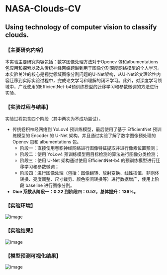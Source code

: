 # NASA-Clouds-CV
## Using technology of computer vision to classify clouds.
### 【主要研究内容】
  本实验主要研究内容包括：数字图像处理方法对于Opencv 包和albumentations包应用和探索以及从传统神经网络跨越到用于图像分割深度网络模型的个人学习。本实验关注的核心是视觉领域图像分割问题的U-Net架构，从U-Net论文理论性内容迁移到实际实验过程中，完成论文学习和理解的闭环学习。此外，对深度学习领域中，广泛使用的EfficientNet-b4预训练模型的迁移学习和参数微调的方法进行实验。
  
### 【实验过程与结果】
  实验过程包含四个阶段（其中两次为不成功尝试）。
  - 传统卷积神经网络到 YoLov4 预训练模型，最后使用了基于 EfficientNet 预训练模型的 Encoder 的 U-Net 架构。并且通过实验了解了数字图像预处理的 Opencv 包和 albumentations 包。
    - 阶段一：直接使用卷积神经网络进行图像特征提取并进行像素位置预测；
    - 阶段二：使用 YoLov4 预训练模型用目标检测的算法进行图像分类检测；
    - 阶段三：使用 U-Net 架构通过使用 EfficientNet-b4 的预训练模型进行迁移学习和参数微调；
    - 阶段四：进行图像处理（包括：图像翻转、放射变换、线性插值、非刚体转换、亮度调整、尺寸裁剪、颜色空间转换等）进行数据增广，使用上阶段
baseline 进行图像分割。
  - **Dice 系数从阶段一：0.22 到阶段四：0.52，总体提升：136%。**

### 【实验环境】
![image](https://user-images.githubusercontent.com/84648756/169022428-ffbab6c8-3c60-47bd-ac6c-4590f43b8eb0.png)

### 【实验结果】
![image](https://user-images.githubusercontent.com/84648756/169022539-1def4ce6-b093-4019-a1ff-224c69140f58.png)

### 【模型预测可视化结果】
![image](https://user-images.githubusercontent.com/84648756/169022605-818a8659-7417-4cc8-b54c-9e4826f3e581.png)


